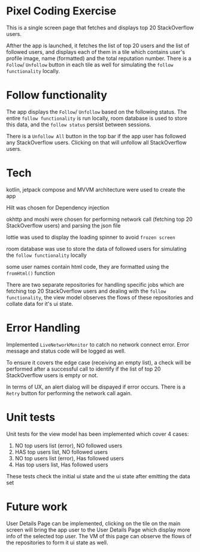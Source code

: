 # Pixel Coding Exercise
This is a single screen page that fetches and displays top 20 StackOverflow users.

Afther the app is launched, it fetches the list of top 20 users and the list of followed users, and displays each of them in a tile which contains user's profile image, name (formatted) and the total reputation number. There is a `Follow`/ `Unfollow` button in each tile as well for simulating the `follow functionality` locally.

# Follow functionality
The app displays the `Follow`/ `Unfollow` based on the following status. The entire `follow functionality` is run locally, room database is used to store this data, and the `follow status` persist between sessions.

There is a `Unfollow All` button in the top bar if the app user has followed any StackOverflow users. Clicking on that will unfollow all StackOverflow users.

# Tech
kotlin, jetpack compose and MVVM architecture were used to create the app

Hilt was chosen for Dependency injection

okhttp and moshi were chosen for performing network call (fetching top 20 StackOverflow users) and parsing the json file

lottie was used to display the loading spinner to avoid `frozen screen`

room database was use to store the data of followed users for simulating the `follow functionality` locally

some user names contain html code, they are formatted using the `fromHtml()` function

There are two separate repositories for handling specific jobs which are fetching top 20 StackOverflow users and dealing with the `follow functionality`, the  view model observes the flows of these repositories and collate data for it's ui state.

# Error Handling
Implemented `LiveNetworkMonitor` to catch no network connect error. Error message and status code will be logged as well.

To ensure it covers the edge case (receiving an empty list), a check will be performed after a successful call to identify if the list of top 20 StackOverflow users is empty or not. 

In terms of UX, an alert dialog will be dispayed if error occurs. There is a `Retry` button for performing the network call again.

# Unit tests
Unit tests for the view model has been implemented which cover 4 cases:
1. NO top users list (error), NO followed users
2. HAS top users list, NO followed users
3. NO top users list (error), Has followed users
4. Has top users list, Has followed users

These tests check the initial ui state and the ui state after emitting the data set

# Future work
User Details Page can be implemented, clicking on the tile on the main screen will bring the app user to the User Details Page which display more info of the selected top user. The VM of this page can observe the flows of the repositories to form it ui state as well.
